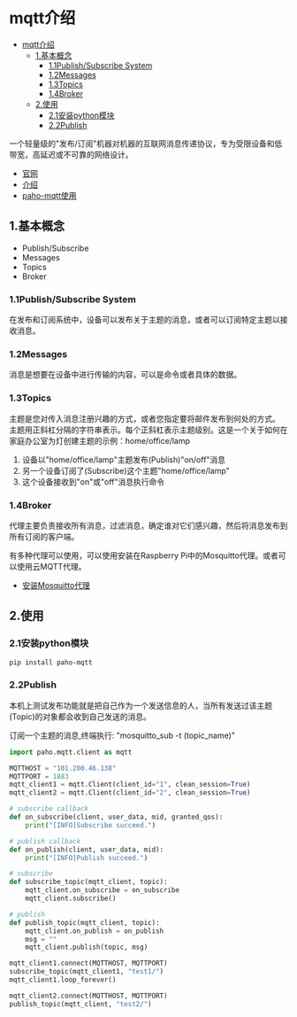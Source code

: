 # mqtt介绍

<!-- TOC -->

- [mqtt介绍](#mqtt介绍)
  - [1.基本概念](#1基本概念)
    - [1.1Publish/Subscribe System](#11publishsubscribe-system)
    - [1.2Messages](#12messages)
    - [1.3Topics](#13topics)
    - [1.4Broker](#14broker)
  - [2.使用](#2使用)
    - [2.1安装python模块](#21安装python模块)
    - [2.2Publish](#22publish)

<!-- /TOC -->

一个轻量级的"发布/订阅"机器对机器的互联网消息传递协议，专为受限设备和低带宽，高延迟或不可靠的网络设计。

- [官网](http://mqtt.org/)
- [介绍](https://randomnerdtutorials.com/what-is-mqtt-and-how-it-works/)
- [paho-mqtt使用](https://pypi.org/project/paho-mqtt/)

## 1.基本概念

- Publish/Subscribe
- Messages
- Topics
- Broker

### 1.1Publish/Subscribe System

在发布和订阅系统中，设备可以发布关于主题的消息，或者可以订阅特定主题以接收消息。

### 1.2Messages

消息是想要在设备中进行传输的内容，可以是命令或者具体的数据。

### 1.3Topics

主题是您对传入消息注册兴趣的方式，或者您指定要将邮件发布到何处的方式。 主题用正斜杠分隔的字符串表示。每个正斜杠表示主题级别。这是一个关于如何在家庭办公室为灯创建主题的示例：home/office/lamp

  1. 设备以"home/office/lamp"主题发布(Publish)"on/off"消息
  2. 另一个设备订阅了(Subscribe)这个主题"home/office/lamp"
  3. 这个设备接收到"on"或"off"消息执行命令

### 1.4Broker

代理主要负责接收所有消息，过滤消息，确定谁对它们感兴趣，然后将消息发布到所有订阅的客户端。

有多种代理可以使用，可以使用安装在Raspberry Pi中的Mosquitto代理。或者可以使用云MQTT代理。

- [安装Mosquitto代理](https://randomnerdtutorials.com/how-to-install-mosquitto-broker-on-raspberry-pi/)

## 2.使用

### 2.1安装python模块

```sh
pip install paho-mqtt
```

### 2.2Publish

本机上测试发布功能就是把自己作为一个发送信息的人，当所有发送过该主题(Topic)的对象都会收到自己发送的消息。

订阅一个主题的消息,终端执行: "mosquitto_sub -t (topic_name)"

```python
import paho.mqtt.client as mqtt

MQTTHOST = "101.200.46.138"
MQTTPORT = 1883
mqtt_client1 = mqtt.Client(client_id="1", clean_session=True)
mqtt_client2 = mqtt.Client(client_id="2", clean_session=True)

# subscribe callback
def on_subscribe(client, user_data, mid, granted_qos):
    print("[INFO]Subscribe succeed.")

# publish callback
def on_publish(client, user_data, mid):
    print("[INFO]Publish succeed.")

# subscribe
def subscribe_topic(mqtt_client, topic):
    mqtt_client.on_subscribe = on_subscribe
    mqtt_client.subscribe()

# publish
def publish_topic(mqtt_client, topic):
    mqtt_client.on_publish = on_publish
    msg = ""
    mqtt_client.publish(topic, msg)

mqtt_client1.connect(MQTTHOST, MQTTPORT)
subscribe_topic(mqtt_client1, "test1/")
mqtt_client1.loop_forever()

mqtt_client2.connect(MQTTHOST, MQTTPORT)
publish_topic(mqtt_client, "test2/")
```
